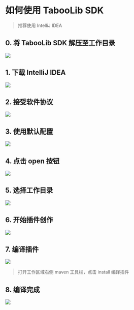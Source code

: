 # 如何使用 TabooLib SDK
> 推荐使用 IntelliJ IDEA

## 0. 将 TabooLib SDK 解压至工作目录
<a href="https://sm.ms/image/Ws81btZOKB9LEn5" target="_blank"><img src="https://i.loli.net/2019/09/02/Ws81btZOKB9LEn5.png" ></a>

## 1. 下载 IntelliJ IDEA
<a href="https://sm.ms/image/7GzgpBjRlW5Xhbm" target="_blank"><img src="https://i.loli.net/2019/09/02/7GzgpBjRlW5Xhbm.png" ></a>

## 2. 接受软件协议
<a href="https://sm.ms/image/OFCznkLqh8XyvDP" target="_blank"><img src="https://i.loli.net/2019/09/02/OFCznkLqh8XyvDP.png" ></a>

## 3. 使用默认配置
<a href="https://sm.ms/image/CUAQrPSpuOqvf3J" target="_blank"><img src="https://i.loli.net/2019/09/02/CUAQrPSpuOqvf3J.png" ></a>

## 4. 点击 open 按钮
<a href="https://sm.ms/image/McbYjdB8AVwvit1" target="_blank"><img src="https://i.loli.net/2019/09/02/McbYjdB8AVwvit1.png" ></a>

## 5. 选择工作目录
<a href="https://sm.ms/image/TgB3YOlX2ok6PAf" target="_blank"><img src="https://i.loli.net/2019/09/02/TgB3YOlX2ok6PAf.png" ></a>

## 6. 开始插件创作
<a href="https://sm.ms/image/tlQ2UEPXNvm4Fwz" target="_blank"><img src="https://i.loli.net/2019/09/02/tlQ2UEPXNvm4Fwz.png" ></a>

## 7. 编译插件
<a href="https://sm.ms/image/f6X3JMUEb4QBLPK" target="_blank"><img src="https://i.loli.net/2019/09/02/f6X3JMUEb4QBLPK.png" ></a>

> 打开工作区域右侧 maven 工具栏，点击 install 编译插件

## 8. 编译完成
<a href="https://sm.ms/image/ZEXjOmNS4qkLwA1" target="_blank"><img src="https://i.loli.net/2019/09/02/ZEXjOmNS4qkLwA1.png" ></a>
